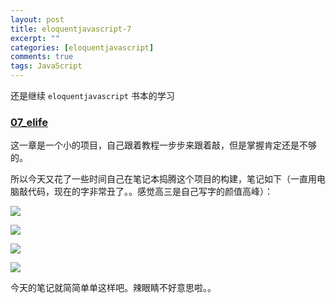```yaml
---
layout: post
title: eloquentjavascript-7
excerpt: ""
categories: [eloquentjavascript]
comments: true
tags: JavaScript
---
```


还是继续 `eloquentjavascript` 书本的学习

### [07_elife](eloquentjavascript.net/07_elife.html)

这一章是一个小的项目，自己跟着教程一步步来跟着敲，但是掌握肯定还是不够的。

所以今天又花了一些时间自己在笔记本捣腾这个项目的构建，笔记如下（一直用电脑敲代码，现在的字非常丑了。。感觉高三是自己写字的颜值高峰）：

![](http://okwtb01kd.bkt.clouddn.com/diary-7-1.JPG)

![](http://okwtb01kd.bkt.clouddn.com/diary-7-2.JPG)

![](http://okwtb01kd.bkt.clouddn.com/diary-7-3.JPG)

![](http://okwtb01kd.bkt.clouddn.com/diary-7-4.JPG)

今天的笔记就简简单单这样吧。辣眼睛不好意思啦。。

